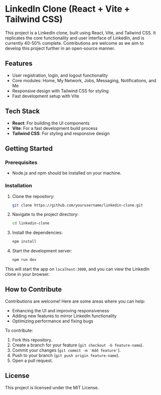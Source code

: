 # LinkedIn Clone (React + Vite + Tailwind CSS)

This project is a LinkedIn clone, built using React, Vite, and Tailwind CSS. It replicates the core functionality and user interface of LinkedIn, and is currently 40-50% complete. Contributions are welcome as we aim to develop this project further in an open-source manner.

## Features
- User registration, login, and logout functionality
- Core modules: Home, My Network, Jobs, Messaging, Notifications, and Me
- Responsive design with Tailwind CSS for styling
- Fast development setup with Vite

## Tech Stack
- **React**: For building the UI components
- **Vite**: For a fast development build process
- **Tailwind CSS**: For styling and responsive design

## Getting Started

### Prerequisites
- Node.js and npm should be installed on your machine.

### Installation

1. Clone the repository:
   ```bash
   git clone https://github.com/yourusername/linkedin-clone.git
   ```
2. Navigate to the project directory:
   ```bash
   cd linkedin-clone
   ```
3. Install the dependencies:
   ```bash
   npm install
   ```
4. Start the development server:
   ```bash
   npm run dev
   ```

This will start the app on `localhost:3000`, and you can view the LinkedIn clone in your browser.

## How to Contribute

Contributions are welcome! Here are some areas where you can help:
- Enhancing the UI and improving responsiveness
- Adding new features to mirror LinkedIn functionality
- Optimizing performance and fixing bugs

To contribute:
1. Fork this repository.
2. Create a branch for your feature (`git checkout -b feature-name`).
3. Commit your changes (`git commit -m 'Add feature'`).
4. Push to your branch (`git push origin feature-name`).
5. Open a pull request.

## License
This project is licensed under the MIT License.
